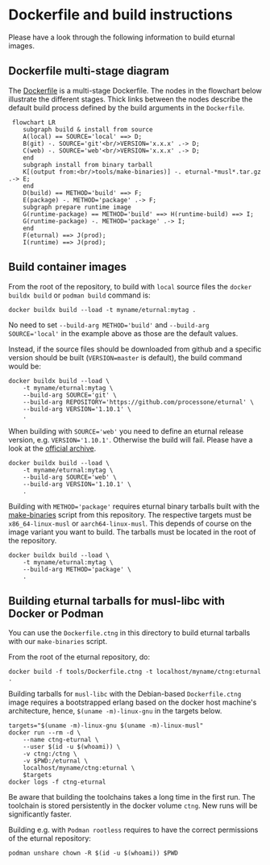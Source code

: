 # Dockerfile and build instructions

Please have a look through the following information to build eturnal images.

## Dockerfile multi-stage diagram

The [Dockerfile](../Dockerfile) is a multi-stage Dockerfile. The nodes in the
flowchart below illustrate the different stages. Thick links between the nodes
describe the default build process defined by the build arguments in the
`Dockerfile`.

```mermaid
 flowchart LR
    subgraph build & install from source
    A(local) == SOURCE='local' ==> D;
    B(git) -. SOURCE='git'<br/>VERSION='x.x.x' .-> D;
    C(web) -. SOURCE='web'<br/>VERSION='x.x.x' .-> D;
    end
    subgraph install from binary tarball
    K[(output from:<br/>tools/make-binaries)] -. eturnal-*musl*.tar.gz .-> E;
    end
    D(build) == METHOD='build' ==> F;
    E(package) -. METHOD='package' .-> F;
    subgraph prepare runtime image
    G(runtime-package) == METHOD='build' ==> H(runtime-build) ==> I;
    G(runtime-package) -. METHOD='package' .-> I;
    end
    F(eturnal) ==> J(prod);
    I(runtime) ==> J(prod);
```

## Build container images

From the root of the repository, to build with `local` source files the
`docker buildx build` or `podman build` command is:

    docker buildx build --load -t myname/eturnal:mytag .

No need to set `--build-arg METHOD='build'` and `--build-arg SOURCE='local'` in
the example above as those are the default values.

Instead, if the source files should be downloaded from github and a specific
version should be built (`VERSION=master` is default), the build command would
be:

```shell
docker buildx build --load \
    -t myname/eturnal:mytag \
    --build-arg SOURCE='git' \
    --build-arg REPOSITORY='https://github.com/processone/eturnal' \
    --build-arg VERSION='1.10.1' \
    .
```

When building with `SOURCE='web'` you need to define an eturnal release version,
e.g. `VERSION='1.10.1'`. Otherwise the build will fail. Please have a look at
the [official archive](https://eturnal.net/download/).

```shell
docker buildx build --load \
    -t myname/eturnal:mytag \
    --build-arg SOURCE='web' \
    --build-arg VERSION='1.10.1' \
    .
```

Building with `METHOD='package'` requires eturnal binary tarballs built with the
[make-binaries](../tools/make-binaries) script from this repository. The
respective targets must be `x86_64-linux-musl` or `aarch64-linux-musl`. This
depends of course on the image variant you want to build. The tarballs must be
located in the root of the repository.

```shell
docker buildx build --load \
    -t myname/eturnal:mytag \
    --build-arg METHOD='package' \
    .
```

## Building eturnal tarballs for musl-libc with Docker or Podman

You can use the `Dockerfile.ctng` in this directory to build eturnal tarballs
with our `make-binaries` script.

From the root of the eturnal repository, do:

    docker build -f tools/Dockerfile.ctng -t localhost/myname/ctng:eturnal .

Building tarballs for `musl-libc` with the Debian-based `Dockerfile.ctng` image
requires a bootstrapped erlang based on the docker host machine's architecture,
hence, `$(uname -m)-linux-gnu` in the targets below.

```shell
targets="$(uname -m)-linux-gnu $(uname -m)-linux-musl"
docker run --rm -d \
    --name ctng-eturnal \
    --user $(id -u $(whoami)) \
    -v ctng:/ctng \
    -v $PWD:/eturnal \
    localhost/myname/ctng:eturnal \
    $targets
docker logs -f ctng-eturnal
```

Be aware that building the toolchains takes a long time in the first run. The
toolchain is stored persistently in the docker volume `ctng`. New runs will be
significantly faster.

Building e.g. with `Podman rootless` requires to have the correct permissions of
the eturnal repository:

    podman unshare chown -R $(id -u $(whoami)) $PWD
